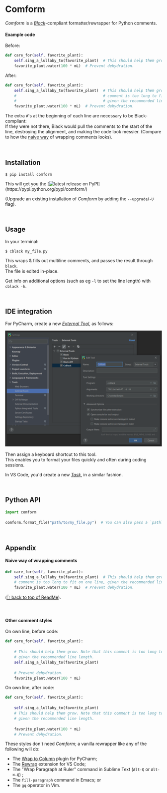 # Comform

_Comform_ is a <em><a href="https://black.readthedocs.io">Black</a></em>-compliant formatter/rewrapper for Python comments.


#### Example code

Before:
```python
def care_for(self, favorite_plant):
    self.sing_a_lullaby_to(favorite_plant)  # This should help them grow. Note that this comment is too long to fit on one line, given the recommended line length.
    favorite_plant.water(100 * mL)  # Prevent dehydration.
```

After:
```python
def care_for(self, favorite_plant):
    self.sing_a_lullaby_to(favorite_plant)  # This should help them grow. Note that this
    #                                       # comment is too long to fit on one line,
    #                                       # given the recommended line length.
    favorite_plant.water(100 * mL)  # Prevent dehydration.
```
The extra `#`'s at the beginning of each line are necessary to be Black-compliant:\
If they were not there, Black would pull the comments to the start of the line, 
destroying the alignment, and making the code look messier.
(Compare to how the [naive way](#naive-way-of-wrapping-comments) of wrapping comments looks).


<br>


## Installation

```
$ pip install comform
```

This will get you the [![latest release on PyPI](https://img.shields.io/pypi/v/comform.svg?label=latest%20release%20on%20PyPI:)](https://pypi.python.org/pypi/comform/)

(Upgrade an existing installation of _Comform_ by adding the `--upgrade`/`-U` flag).


<br>


## Usage

In your terminal:
```
$ cblack my_file.py
```
This wraps & fills out multiline comments, and passes the result through `black`.\
The file is edited in-place.

Get info on additional options (such as eg `-l` to set the line length) 
with `cblack -h`.


<br>


## IDE integration

For PyCharm, create a new [_External Tool_](https://www.jetbrains.com/help/pycharm/configuring-third-party-tools.html),
as follows:

<img alt='Screenshot of External Tool UI in PyCharm. Gist: `coblack "$FilePath$"`'
     src='doc/IDE_integration_PyCharm.png'
     width=600>

Then assign a keyboard shortcut to this tool.\
This enables you to format your files quickly and often during coding sessions.

In VS Code, you'd create a new [_Task_](https://code.visualstudio.com/docs/editor/tasks), in a similar fashion.


<br>


## Python API

```python
import comform

comform.format_file("path/to/my_file.py")  # You can also pass a `pathlib.Path`.
```


<br>


## Appendix

#### Naive way of wrapping comments

```python
def care_for(self, favorite_plant):
    self.sing_a_lullaby_to(favorite_plant)  # This should help them grow. Note that this
    # comment is too long to fit on one line, given the recommended line length.
    favorite_plant.water(100 * mL)  # Prevent dehydration.
```
([👆 back to top of ReadMe](#comform)).


<br>

#### Other comment styles

On own line, before code:
```python
def care_for(self, favorite_plant):
    
    # This should help them grow. Note that this comment is too long to fit on one line,
    # given the recommended line length.
    self.sing_a_lullaby_to(favorite_plant)

    # Prevent dehydration.
    favorite_plant.water(100 * mL)
```

On own line, after code:
```python
def care_for(self, favorite_plant):
    
    self.sing_a_lullaby_to(favorite_plant)
    # This should help them grow. Note that this comment is too long to fit on one line,
    # given the recommended line length.
    
    favorite_plant.water(100 * mL)
    # Prevent dehydration.
```

These styles don't need _Comform_;
a vanilla rewrapper like any of the following will do:
- The [Wrap to Column](https://plugins.jetbrains.com/plugin/7234-wrap-to-column) plugin for PyCharm;
- The [Rewrap](https://marketplace.visualstudio.com/items?itemName=stkb.rewrap) extension for VS Code;
- The "Wrap Paragraph at Ruler" command in Sublime Text (`Alt-Q` or `Alt-⌘-Q`) ;
- The `fill-paragraph` command in Emacs; or
- The `gq` operator in Vim.
